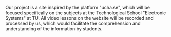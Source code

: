 Our project is a site inspired by the platform "ucha.se", which will be focused specifically on the subjects at the Technological School "Electronic Systems" at TU. All video lessons on the website will be recorded and processed by us, which would facilitate the comprehension and understanding of the information by students.
